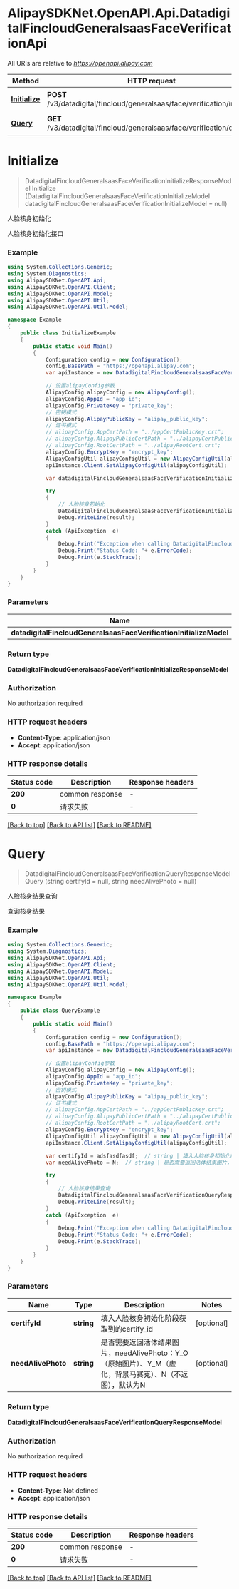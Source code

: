 # AlipaySDKNet.OpenAPI.Api.DatadigitalFincloudGeneralsaasFaceVerificationApi

All URIs are relative to *https://openapi.alipay.com*

Method | HTTP request | Description
------------- | ------------- | -------------
[**Initialize**](DatadigitalFincloudGeneralsaasFaceVerificationApi.md#initialize) | **POST** /v3/datadigital/fincloud/generalsaas/face/verification/initialize | 人脸核身初始化
[**Query**](DatadigitalFincloudGeneralsaasFaceVerificationApi.md#query) | **GET** /v3/datadigital/fincloud/generalsaas/face/verification/query | 人脸核身结果查询


<a name="initialize"></a>
# **Initialize**
> DatadigitalFincloudGeneralsaasFaceVerificationInitializeResponseModel Initialize (DatadigitalFincloudGeneralsaasFaceVerificationInitializeModel datadigitalFincloudGeneralsaasFaceVerificationInitializeModel = null)

人脸核身初始化

人脸核身初始化接口

### Example
```csharp
using System.Collections.Generic;
using System.Diagnostics;
using AlipaySDKNet.OpenAPI.Api;
using AlipaySDKNet.OpenAPI.Client;
using AlipaySDKNet.OpenAPI.Model;
using AlipaySDKNet.OpenAPI.Util;
using AlipaySDKNet.OpenAPI.Util.Model;

namespace Example
{
    public class InitializeExample
    {
        public static void Main()
        {
            Configuration config = new Configuration();
            config.BasePath = "https://openapi.alipay.com";
            var apiInstance = new DatadigitalFincloudGeneralsaasFaceVerificationApi(config);

            // 设置alipayConfig参数
            AlipayConfig alipayConfig = new AlipayConfig();
            alipayConfig.AppId = "app_id";
            alipayConfig.PrivateKey = "private_key";
            // 密钥模式
            alipayConfig.AlipayPublicKey = "alipay_public_key";
            // 证书模式
            // alipayConfig.AppCertPath = "../appCertPublicKey.crt";
            // alipayConfig.AlipayPublicCertPath = "../alipayCertPublicKey_RSA2.crt";
            // alipayConfig.RootCertPath = "../alipayRootCert.crt";
            alipayConfig.EncryptKey = "encrypt_key";
            AlipayConfigUtil alipayConfigUtil = new AlipayConfigUtil(alipayConfig);
            apiInstance.Client.SetAlipayConfigUtil(alipayConfigUtil);

            var datadigitalFincloudGeneralsaasFaceVerificationInitializeModel = new DatadigitalFincloudGeneralsaasFaceVerificationInitializeModel(); // DatadigitalFincloudGeneralsaasFaceVerificationInitializeModel |  (optional) 

            try
            {
                // 人脸核身初始化
                DatadigitalFincloudGeneralsaasFaceVerificationInitializeResponseModel result = apiInstance.Initialize(datadigitalFincloudGeneralsaasFaceVerificationInitializeModel);
                Debug.WriteLine(result);
            }
            catch (ApiException  e)
            {
                Debug.Print("Exception when calling DatadigitalFincloudGeneralsaasFaceVerificationApi.Initialize: " + e.Message );
                Debug.Print("Status Code: "+ e.ErrorCode);
                Debug.Print(e.StackTrace);
            }
        }
    }
}
```

### Parameters

Name | Type | Description  | Notes
------------- | ------------- | ------------- | -------------
 **datadigitalFincloudGeneralsaasFaceVerificationInitializeModel** | **DatadigitalFincloudGeneralsaasFaceVerificationInitializeModel**|  | [optional] 

### Return type

**DatadigitalFincloudGeneralsaasFaceVerificationInitializeResponseModel**

### Authorization

No authorization required

### HTTP request headers

 - **Content-Type**: application/json
 - **Accept**: application/json


### HTTP response details
| Status code | Description | Response headers |
|-------------|-------------|------------------|
| **200** | common response |  -  |
| **0** | 请求失败 |  -  |

[[Back to top]](#) [[Back to API list]](../README.md#documentation-for-api-endpoints) [[Back to README]](../README.md)

<a name="query"></a>
# **Query**
> DatadigitalFincloudGeneralsaasFaceVerificationQueryResponseModel Query (string certifyId = null, string needAlivePhoto = null)

人脸核身结果查询

查询核身结果

### Example
```csharp
using System.Collections.Generic;
using System.Diagnostics;
using AlipaySDKNet.OpenAPI.Api;
using AlipaySDKNet.OpenAPI.Client;
using AlipaySDKNet.OpenAPI.Model;
using AlipaySDKNet.OpenAPI.Util;
using AlipaySDKNet.OpenAPI.Util.Model;

namespace Example
{
    public class QueryExample
    {
        public static void Main()
        {
            Configuration config = new Configuration();
            config.BasePath = "https://openapi.alipay.com";
            var apiInstance = new DatadigitalFincloudGeneralsaasFaceVerificationApi(config);

            // 设置alipayConfig参数
            AlipayConfig alipayConfig = new AlipayConfig();
            alipayConfig.AppId = "app_id";
            alipayConfig.PrivateKey = "private_key";
            // 密钥模式
            alipayConfig.AlipayPublicKey = "alipay_public_key";
            // 证书模式
            // alipayConfig.AppCertPath = "../appCertPublicKey.crt";
            // alipayConfig.AlipayPublicCertPath = "../alipayCertPublicKey_RSA2.crt";
            // alipayConfig.RootCertPath = "../alipayRootCert.crt";
            alipayConfig.EncryptKey = "encrypt_key";
            AlipayConfigUtil alipayConfigUtil = new AlipayConfigUtil(alipayConfig);
            apiInstance.Client.SetAlipayConfigUtil(alipayConfigUtil);

            var certifyId = adsfasdfasdf;  // string | 填入人脸核身初始化阶段获取到的certify_id (optional) 
            var needAlivePhoto = N;  // string | 是否需要返回活体结果图片，needAlivePhoto：Y_O （原始图片）、Y_M（虚化，背景马赛克）、N（不返图），默认为N (optional) 

            try
            {
                // 人脸核身结果查询
                DatadigitalFincloudGeneralsaasFaceVerificationQueryResponseModel result = apiInstance.Query(certifyId, needAlivePhoto);
                Debug.WriteLine(result);
            }
            catch (ApiException  e)
            {
                Debug.Print("Exception when calling DatadigitalFincloudGeneralsaasFaceVerificationApi.Query: " + e.Message );
                Debug.Print("Status Code: "+ e.ErrorCode);
                Debug.Print(e.StackTrace);
            }
        }
    }
}
```

### Parameters

Name | Type | Description  | Notes
------------- | ------------- | ------------- | -------------
 **certifyId** | **string**| 填入人脸核身初始化阶段获取到的certify_id | [optional] 
 **needAlivePhoto** | **string**| 是否需要返回活体结果图片，needAlivePhoto：Y_O （原始图片）、Y_M（虚化，背景马赛克）、N（不返图），默认为N | [optional] 

### Return type

**DatadigitalFincloudGeneralsaasFaceVerificationQueryResponseModel**

### Authorization

No authorization required

### HTTP request headers

 - **Content-Type**: Not defined
 - **Accept**: application/json


### HTTP response details
| Status code | Description | Response headers |
|-------------|-------------|------------------|
| **200** | common response |  -  |
| **0** | 请求失败 |  -  |

[[Back to top]](#) [[Back to API list]](../README.md#documentation-for-api-endpoints) [[Back to README]](../README.md)

